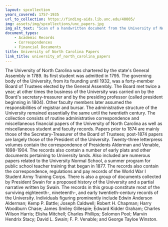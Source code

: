```yaml
---
layout: spcollection
years_covered: 1757-1935
url_to_collection: https://finding-aids.lib.unc.edu/40005/
img: assets/img/spcollections/unc_papers.jpg
img_alt_text: "Scan of a handwritten document from the University of North Carolina collection"
document_types: 
    - Academic Records
    - Correspondences
    - Financial Documents
title: University of North Carolina Papers
link_title: university_of_north_carolina_papers
---
```

The University of North Carolina was chartered by the state's General Assembly in 1789. Its first student was admitted in 1795. The governing body of the University, from its founding until 1932, was a forty-member Board of Trustees elected by the General Assembly. The Board met twice a year; at other times the business of the University was carried on by the Board's secretary-treasurer and by the presiding professor (called president beginning in 1804). Other faculty members later assumed the responsibilities of registrar and bursar. The administrative structure of the University remained essentially the same until the twentieth century. The collection consists of routine administrative correspondence and miscellaneous financial papers of the University of North Carolina as well as miscellaneous student and faculty records. Papers prior to 1874 are mainly those of the Secretary-Treasurer of the Board of Trustees; post-1874 papers are largely those of the President of the University. Twenty-three letterpress volumes contain the correspondence of Presidents Alderman and Venable, 1898-1904. The records also contain a number of early plats and other documents pertaining to University lands. Also included are numerous papers related to the University Normal School, a summer program for public school teacher training that began in 1877. The records also contain the correspondence, regulations and pay records of the World War I Student Army Training Corps. There is also a group of documents collected by President Swain for a proposed history of the University and a partial narrative written by Swain. The records in this group constitute most of the surviving eighteenth-, nineteenth-, and early twentieth-century records of the University. Individuals figuring prominently include Edwin Anderson Alderman; Kemp P. Battle; Joseph Caldwell; Robert H. Chapman; Harry Woodburn Chase; James Smiley Gillespie; Edward Kidder Graham; Charles Wilson Harris; Elisha Mitchell; Charles Phillips; Solomon Pool; Marvin Hendrix Stacy; David L. Swain; F. P. Venable; and George Tayloe Winston.
